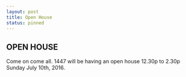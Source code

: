 ```yaml
--- 
layout: post
title: Open House
status: pinned
---
```


## OPEN HOUSE

Come on come all.  1447 will be having an open house 12.30p to 2.30p Sunday July 10th, 2016.
